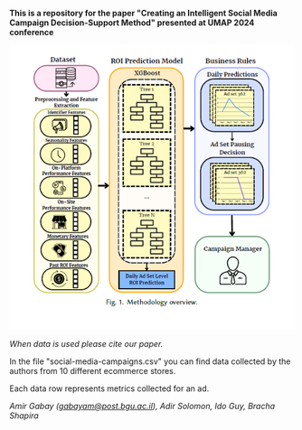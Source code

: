 **This is a repository for the paper "Creating an Intelligent Social Media Campaign Decision-Support Method" presented at UMAP 2024 conference**

![Paper methodology](Methodology.png)

_When data is used please cite our paper._

In the file "social-media-campaigns.csv" you can find data collected by the authors from 10 different ecommerce stores.

Each data row represents metrics collected for an ad.

_Amir Gabay (gabayam@post.bgu.ac.il), Adir Solomon, Ido Guy, Bracha Shapira_

